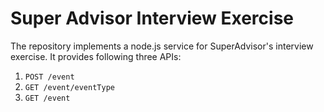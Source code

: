 # Super Advisor Interview Exercise

The repository implements a node.js service for SuperAdvisor's interview exercise. It provides following three APIs:

1. `POST /event`
2. `GET /event/eventType`
3. `GET /event`
